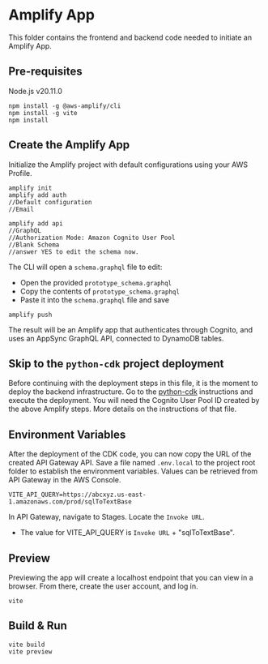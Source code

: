 # Amplify App

This folder contains the frontend and backend code needed to initiate an Amplify App.

## Pre-requisites

Node.js v20.11.0

```
npm install -g @aws-amplify/cli
npm install -g vite
npm install
```

## Create the Amplify App

Initialize the Amplify project with default configurations using your AWS Profile.

```
amplify init
amplify add auth
//Default configuration
//Email
```

```
amplify add api
//GraphQL
//Authorization Mode: Amazon Cognito User Pool
//Blank Schema
//answer YES to edit the schema now.
```

The CLI will open a `schema.graphql` file to edit:

- Open the provided `prototype_schema.graphql`
- Copy the contents of `prototype_schema.graphql`
- Paste it into the `schema.graphql` file and save

```
amplify push
```

The result will be an Amplify app that authenticates through Cognito, and uses an AppSync GraphQL API, connected to DynamoDB tables.

## Skip to the `python-cdk` project deployment

Before continuing with the deployment steps in this file, it is the moment to
deploy the backend infrastructure. Go to the [python-cdk](../python-cdk/README.md) instructions
and execute the deployment. You will need the Cognito User Pool ID created by the above Amplify steps. 
More details on the instructions of that file.

## Environment Variables

After the deployment of the CDK code, you can now copy the URL of the created API Gateway API.
Save a file named `.env.local` to the project root folder to establish the environment variables. Values can be retrieved from API Gateway in the AWS Console.

```
VITE_API_QUERY=https://abcxyz.us-east-1.amazonaws.com/prod/sqlToTextBase
```

In API Gateway, navigate to Stages. Locate the `Invoke URL`.

- The value for VITE_API_QUERY is `Invoke URL` + "sqlToTextBase".


## Preview

Previewing the app will create a localhost endpoint that you can view in a browser. From there, create the user account, and log in.

```
vite
```

## Build & Run

```
vite build
vite preview
```
